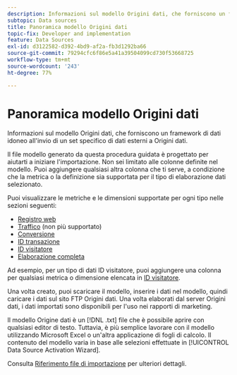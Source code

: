 ```yaml
---
description: Informazioni sul modello Origini dati, che forniscono un framework di dati idoneo all'invio di un set specifico di dati esterni a Origini dati.
subtopic: Data sources
title: Panoramica modello Origini dati
topic-fix: Developer and implementation
feature: Data Sources
exl-id: d3122582-d392-4bd9-af2a-fb3d1292ba66
source-git-commit: 79294cfc6f86e5a41a39504099cd730f53668725
workflow-type: tm+mt
source-wordcount: '243'
ht-degree: 77%

---
```


# Panoramica modello Origini dati

Informazioni sul modello Origini dati, che forniscono un framework di dati idoneo all&#39;invio di un set specifico di dati esterni a Origini dati.

Il file modello generato da questa procedura guidata è progettato per aiutarti a iniziare l&#39;importazione. Non sei limitato alle colonne definite nel modello. Puoi aggiungere qualsiasi altra colonna che ti serve, a condizione che la metrica o la definizione sia supportata per il tipo di elaborazione dati selezionato.

Puoi visualizzare le metriche e le dimensioni supportate per ogni tipo nelle sezioni seguenti:

* [Registro web](/help/import/c-data-sources/c-datasrc-types/datasrc-web-log.md)
* [Traffico](/help/import/c-data-sources/c-datasrc-types/datasrc-traffic.md) (non più supportato)
* [Conversione](/help/import/c-data-sources/c-datasrc-types/datasrc-conversion.md)
* [ID transazione](/help/import/c-data-sources/c-datasrc-types/datasrc-transactionid.md)
* [ID visitatore](/help/import/c-data-sources/c-datasrc-types/datasrc-visitorid.md)
* [Elaborazione completa](/help/import/c-data-sources/c-datasrc-types/datasrc-full-processing.md)

Ad esempio, per un tipo di dati ID visitatore, puoi aggiungere una colonna per qualsiasi metrica o dimensione elencata in [ID visitatore](/help/import/c-data-sources/c-datasrc-types/datasrc-visitorid.md).

Una volta creato, puoi scaricare il modello, inserire i dati nel modello, quindi caricare i dati sul sito FTP Origini dati. Una volta elaborati dal server Origini dati, i dati importati sono disponibili per l&#39;uso nei rapporti di marketing.

Il modello Origine dati è un [!DNL .txt] file che è possibile aprire con qualsiasi editor di testo. Tuttavia, è più semplice lavorare con il modello utilizzando Microsoft Excel o un&#39;altra applicazione di fogli di calcolo. Il contenuto del modello varia in base alle selezioni effettuate in [!UICONTROL Data Source Activation Wizard].

Consulta [Riferimento file di importazione](/help/import/c-data-sources/datasrc-template/datasrc-import-file-reference.md) per ulteriori dettagli.
